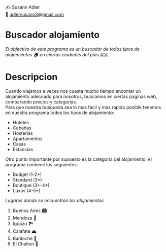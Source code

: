 ✍️ Susann Adler <br>
:email: adlersusann3@gmail.com

# Buscador alojamiento
_El objectivo de este programa es un buscador de todos tipos de alojamientos 🏠 en ciertas ciudades del pais_ :argentina:


# Descripcion
Cuando viajamos a veces nos cuesta mucho tiempo encontar un alojamiento adecuado para nosotros, buscamos en ciertas paginas web, comparando precios y categorias. <br>
Para que nuestra busqueda sea lo mas facil y mas rapido posible tenemos en nuestra programa todos los tipos de alojamiento: <br>
- Hoteles
- Cabañas
- Hosterias
- Apartamentos
- Casas
- Estancias <br>

Otro punto importante por supuesto es la categoria del alojamiento, el programa contiene los seguientes: <br>
- Budget (1-2*)
- Standard (3*)
- Boutique (3+-4*)
- Luxus (4-5*) <br>

_Lugares donde se encuentran los alojamientos_<br>
1. Buenos Aires 🏙️
2. Mendoza 🍷
2. Iguazu 🏞️
3. Calafate 🏔️ 
4. Bariloche :evergreen_tree:
5. El Chalten 🥾 <br>
